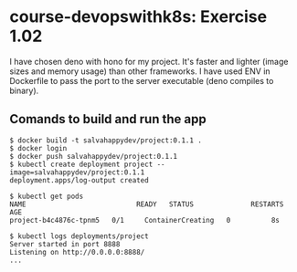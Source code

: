 # course-devopswithk8s: Exercise 1.02

I have chosen deno with hono for my project. It's faster and lighter (image sizes and memory usage) than other frameworks.
I have used ENV in Dockerfile to pass the port to the server executable (deno compiles to binary).

## Comands to build and run the app
```console
$ docker build -t salvahappydev/project:0.1.1 . 
$ docker login
$ docker push salvahappydev/project:0.1.1
$ kubectl create deployment project --image=salvahappydev/project:0.1.1
deployment.apps/log-output created

$ kubectl get pods
NAME                           READY   STATUS              RESTARTS   AGE
project-b4c4876c-tpnm5   0/1     ContainerCreating   0          8s

$ kubectl logs deployments/project
Server started in port 8888
Listening on http://0.0.0.0:8888/
...
```

